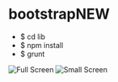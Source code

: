 # bootstrapNEW

* $ cd lib
* $ npm install
* $ grunt


![Full Screen](../images/FullScreen.png)
![Small Screen](../images/SmallScreen.png)
